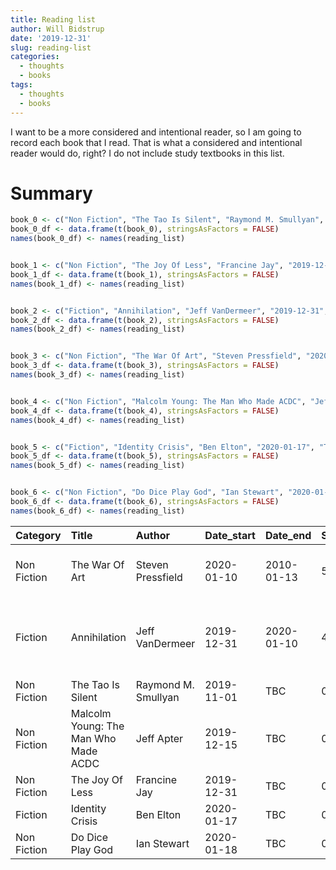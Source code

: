 ```yaml
---
title: Reading list
author: Will Bidstrup
date: '2019-12-31'
slug: reading-list
categories:
  - thoughts
  - books
tags:
  - thoughts
  - books
---
```


I want to be a more considered and intentional reader, so I am going to record each book that I read. That is what a considered and intentional reader would do, right?  I do not include study textbooks in this list.  







# Summary




```r
book_0 <- c("Non Fiction", "The Tao Is Silent", "Raymond M. Smullyan", "2019-11-01", "TBC", "0", "")
book_0_df <- data.frame(t(book_0), stringsAsFactors = FALSE)
names(book_0_df) <- names(reading_list)


book_1 <- c("Non Fiction", "The Joy Of Less", "Francine Jay", "2019-12-31", "TBC", "0", "")
book_1_df <- data.frame(t(book_1), stringsAsFactors = FALSE)
names(book_1_df) <- names(reading_list)


book_2 <- c("Fiction", "Annihilation", "Jeff VanDermeer", "2019-12-31", "2020-01-10", "4", "Nice and short, tight, scary, thought-provoking")
book_2_df <- data.frame(t(book_2), stringsAsFactors = FALSE)
names(book_2_df) <- names(reading_list)


book_3 <- c("Non Fiction", "The War Of Art", "Steven Pressfield", "2020-01-10", "2010-01-13", "5", "One of the best books I have read")
book_3_df <- data.frame(t(book_3), stringsAsFactors = FALSE)
names(book_3_df) <- names(reading_list)


book_4 <- c("Non Fiction", "Malcolm Young: The Man Who Made ACDC", "Jeff Apter", "2019-12-15", "TBC", "0", "")
book_4_df <- data.frame(t(book_4), stringsAsFactors = FALSE)
names(book_4_df) <- names(reading_list)


book_5 <- c("Fiction", "Identity Crisis", "Ben Elton", "2020-01-17", "TBC", "0", "")
book_5_df <- data.frame(t(book_5), stringsAsFactors = FALSE)
names(book_5_df) <- names(reading_list)


book_6 <- c("Non Fiction", "Do Dice Play God", "Ian Stewart", "2020-01-18", "TBC", "0", "")
book_6_df <- data.frame(t(book_6), stringsAsFactors = FALSE)
names(book_6_df) <- names(reading_list)
```





|Category    |Title                                |Author              |Date_start |Date_end   |Skulls |Notes                                           |
|:-----------|:------------------------------------|:-------------------|:----------|:----------|:------|:-----------------------------------------------|
|Non Fiction |The War Of Art                       |Steven Pressfield   |2020-01-10 |2010-01-13 |5      |One of the best books I have read               |
|Fiction     |Annihilation                         |Jeff VanDermeer     |2019-12-31 |2020-01-10 |4      |Nice and short, tight, scary, thought-provoking |
|Non Fiction |The Tao Is Silent                    |Raymond M. Smullyan |2019-11-01 |TBC        |0      |                                                |
|Non Fiction |Malcolm Young: The Man Who Made ACDC |Jeff Apter          |2019-12-15 |TBC        |0      |                                                |
|Non Fiction |The Joy Of Less                      |Francine Jay        |2019-12-31 |TBC        |0      |                                                |
|Fiction     |Identity Crisis                      |Ben Elton           |2020-01-17 |TBC        |0      |                                                |
|Non Fiction |Do Dice Play God                     |Ian Stewart         |2020-01-18 |TBC        |0      |                                                |



